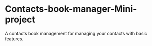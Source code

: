 # Contacts-book-manager-Mini-project
A contacts book management for managing your contacts with basic features.
